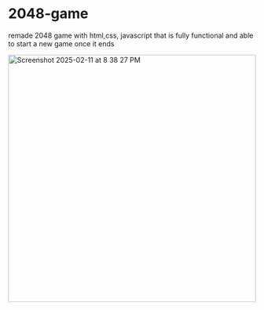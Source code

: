 # 2048-game
remade 2048 game with html,css, javascript that is fully functional and able to start a new game once it ends



<img width="504" alt="Screenshot 2025-02-11 at 8 38 27 PM" src="https://github.com/user-attachments/assets/2f0305d0-d448-4f82-a3bc-8843df3e0601" />
 
